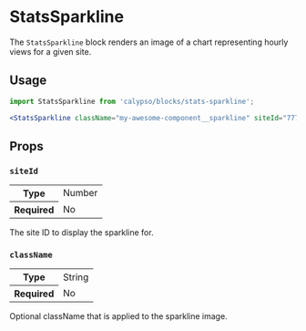 # StatsSparkline

The `StatsSparkline` block renders an image of a chart representing hourly views for a given site.

## Usage

```jsx
import StatsSparkline from 'calypso/blocks/stats-sparkline';

<StatsSparkline className="my-awesome-component__sparkline" siteId="777" />;
```

## Props

### `siteId`

<table>
	<tr><th>Type</th><td>Number</td></tr>
	<tr><th>Required</th><td>No</td></tr>
</table>

The site ID to display the sparkline for.

### `className`

<table>
	<tr><th>Type</th><td>String</td></tr>
	<tr><th>Required</th><td>No</td></tr>
</table>

Optional className that is applied to the sparkline image.
